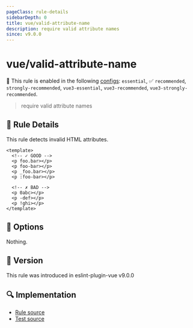 ```yaml
---
pageClass: rule-details
sidebarDepth: 0
title: vue/valid-attribute-name
description: require valid attribute names
since: v9.0.0
---
```

# vue/valid-attribute-name

💼 This rule is enabled in the following [configs](https://eslint.vuejs.org/user-guide/#bundle-configurations): `essential`, ✅ `recommended`, `strongly-recommended`, `vue3-essential`, `vue3-recommended`, `vue3-strongly-recommended`.

<!-- end auto-generated rule header -->

> require valid attribute names

## :book: Rule Details

This rule detects invalid HTML attributes.

<eslint-code-block :rules="{'vue/valid-attribute-name': ['error']}">

```vue
<template>
  <!-- ✓ GOOD -->
  <p foo.bar></p>
  <p foo-bar></p>
  <p _foo.bar></p>
  <p :foo-bar></p>

  <!-- ✗ BAD -->
  <p 0abc></p>
  <p -def></p>
  <p !ghi></p>
</template>
```

</eslint-code-block>

## :wrench: Options

Nothing.

## :rocket: Version

This rule was introduced in eslint-plugin-vue v9.0.0

## :mag: Implementation

- [Rule source](https://github.com/vuejs/eslint-plugin-vue/blob/master/lib/rules/valid-attribute-name.js)
- [Test source](https://github.com/vuejs/eslint-plugin-vue/blob/master/tests/lib/rules/valid-attribute-name.js)
